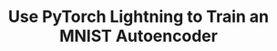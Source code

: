 ---
title: Use PyTorch Lightning to Train an MNIST Autoencoder
weight: 1
variants: +flyte -serverless -byoc -byok
layout: py_example
example_file: /external/unionai-examples/flyte-integrations/native-backend-plugins/kfpytorch_plugin/kfpytorch_plugin/pytorch_lightning_mnist_autoencoder.py
---